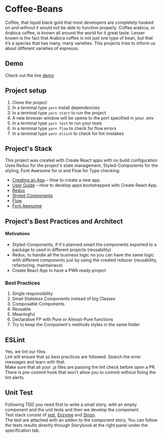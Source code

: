 Coffee-Beans
================

Coffee, that liquid black gold that most developers are completely hooked on and without it would not be able to function properly. Coffea arabica, or Arabica coffee, is known all around the world for it great taste. Lesser known is the fact that Arabica coffee is not just one type of bean, but that it’s a species that has many, many varieties. This projects tries to inform us about different varieties of espresso.

## Demo
Check out the live [demo](http://my-coffee-beans.ksulourgeio.gr)

## Project setup
1. Clone the project
1. In a terminal type ```yarn``` install dependencies
1. In a terminal type ```yarn start``` to run the project
1. A new browser window will be opene to the port specified in your .env
1. In a terminal type ```yarn test``` to run your tests
1. In a terminal type ```yarn flow``` to check for flow errors
1. In a terminal type ```yarn elsint``` to check for lint mistakes

## Project's Stack
This project was created with Create React apps with no build configuration
Uses Redux for the project's state management, Styled-Components for the styling,
Font Awesome for ui and Flow for Type checking:

- [Creating an App](https://github.com/facebook/create-react-app/) – How to create a new app.
- [User Guide](https://facebook.github.io/create-react-app/) – How to develop apps bootstrapped with Create React App.
- [Redux](https://redux.js.org/)
- [Styled-Components](https://styled-components.com)
- [Flow](https://flow.org)
- [Font Awesome](https://fontawesome.com/)

## Project's Best Practices and Architect
#### Motivations
- Styled-Components, if it's planned smart the components exported to a package to used in different projects (reusability)
- Redux, to handle all the business logic no you can have the same logic with different components just by using the created reducer (reusability, refactoring, maintainace)
- Create React App to have a PWA ready project

### Best Practices
1. Single responsibility
1. Small Stateless Components instead of big Classes
1. Composable Components
1. Reusable
1. Meaningful
1. Declarative FP with Pure or Almost-Pure functions
1. Try to keep the Component's methods styles in the same folder

## ESLint
Yes, we lint our files.   
Lint will ensure that so best practices are followed. Search the error messages and learn with that.   
Make sure that all your .js files are passing the lint check before open a PR.      
There is pre-commit hook that won't allow you to commit without fixing the lint alerts.

## Unit Test
Following TDD you need first to write a small story, with an empty component and the unit tests and then we develop the component.   
Test stack consist of [jest](https://jestjs.io), [Enzyme](http://airbnb.io/enzyme/docs/) and [Sinon](http://sinonjs.org).  
The test are attached with an addon to the component story. You can follow the tests results directly through Storybook at the right panel under the specification tab.